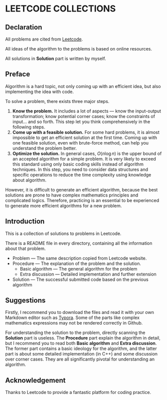 # LEETCODE COLLECTIONS
## Declaration

All problems are cited from [Leetcode](https://leetcode.com/problems/).

All ideas of the algorithm to the problems is based on online resources.

All solutions in **Solution** part is written by myself.

## Preface

Algorithm is a hard topic, not only coming up with an efficient idea, but also implementing the idea with code.

To solve a problem, there exists three major steps.

1. **Know the problem.** It includes a lot of aspects — know the input-output transformation; know potential corner cases; know the constraints of input… and so forth. This step let you think comprehensively in the following steps.
2. **Come up with a feasible solution.** For some hard problems, it is almost impossible to get an efficient solution at the first time. Coming up with one feasible solution, even with brute-force method, can help you understand the problem better.
3. **Optimize the solution.** In general cases, $O(n \log n)$ is the upper bound of an accepted algorithm for a simple problem. It is very likely to exceed this standard using only basic coding skills instead of algorithm techniques. In this step, you need to consider data structures and specific operations to reduce the time complexity using knowledge about algorithm.

However, it is difficult to generate an efficient algorithm, because the best solutions are prone to have complex mathematics principles and complicated logics. Therefore, practicing is an essential to be experienced to generate more efficient algorithms for a new problem.

## Introduction

This is a collection of solutions to problems in Leetcode. 

There is a README file in every directory, containing all the information about that problem.

- Problem — The same description copied from Leetcode website.
- Procedure — The explanation of the problem and the solution.
    - Basic algorithm — The general algorithm for the problem
    - Extra discussion — Detailed implementation and further extension
- Solution — The successful submitted code based on the previous algorithm

## Suggestions

Firstly, I recommend you to download the files and read it with your own Markdown editor such as [Typora](https://typora.io/). Some of the parts like complex mathematics expressions may not be rendered correctly in Github. 

For understanding the solution to the problem, directly scanning the **Solution** part is useless. The **Procedure** part explain the algorithm in detail, but I recommend you to read both **Basic algorithm** and **Extra discussion**. The former part contains a basic ideology for the algorithm, and the latter part is about some detailed implementation (in C++) and some discussion over corner cases. They are all significantly pivotal for understanding an algorithm.

## Acknowledgement

Thanks to Leetcode to provide a fantastic platform for coding practice.



